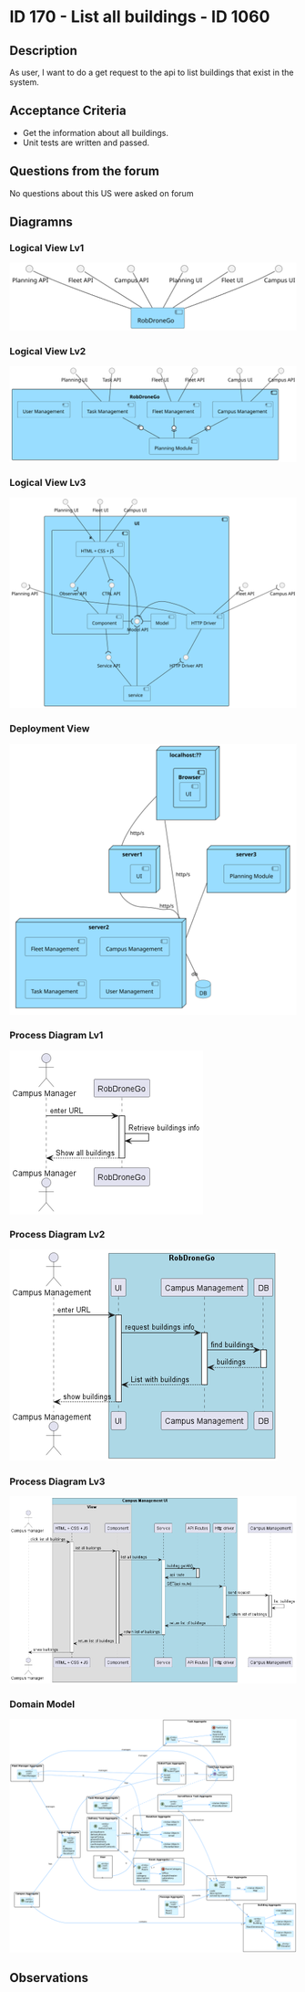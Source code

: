 # ID 170 - List all buildings - ID 1060

## Description
As user, I want to do a get request to the api to list buildings that exist
in the system.

## Acceptance Criteria
* Get the information about all buildings.
* Unit tests are written and passed.

## Questions from the forum

No questions about this US were asked on forum


## Diagramns

### Logical View Lv1

![LVL1](../../../out/Sprint%20B%20diagrams/level_1/Logical%20View%20lv1/Logical%20View%20Lv1.svg)

### Logical View Lv2

![LVL2](../../../out/Sprint%20B%20diagrams/level_2/Logical%20View%20lv2/Logical%20View%20Lv2.svg)

### Logical View Lv3

![LVL3](../../../out/Sprint%20B%20diagrams/level_3/Logival%20View%20lv3/UI_LV_lvl3.svg)

### Deployment View

![DV](../../../out/Sprint%20B%20diagrams/Deployment%20View/Physical%20View.svg)

### Process Diagram Lv1

![PVL1](../../../out/US/Sprint_B/ID-170-ID-1060/PV_lv1/SD%20Lv1.png)

### Process Diagram Lv2

![PVL2](../../../out/US/Sprint_B/ID-170-ID-1060/PV_lv2/SD%20Lv2.png)

### Process Diagram Lv3

![PVL3](../../../out/US/Sprint_B/ID-170-ID-1060/PV_lv3/SD%20Lv3.png)

### Domain Model

![DV](../../../diagrams/DomainDesign.png)


## Observations